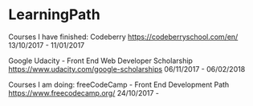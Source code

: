 # LearningPath

Courses I have finished:
Codeberry
  https://codeberryschool.com/en/
  13/10/2017 - 11/01/2017
  
Google Udacity - Front End Web Developer Scholarship
  https://www.udacity.com/google-scholarships
  06/11/2017 - 06/02/2018
  


Courses I am doing:
freeCodeCamp - Front End Development Path
  https://www.freecodecamp.org/
  24/10/2017 -
  
